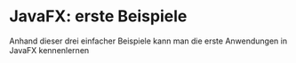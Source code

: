 # JavaFX: erste Beispiele
Anhand dieser drei einfacher Beispiele kann man die erste Anwendungen in JavaFX kennenlernen
